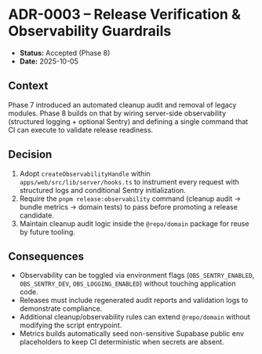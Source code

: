 # ADR-0003 – Release Verification & Observability Guardrails

- **Status:** Accepted (Phase 8)
- **Date:** 2025-10-05

## Context
Phase 7 introduced an automated cleanup audit and removal of legacy modules. Phase 8 builds on that by wiring server-side observability (structured logging + optional Sentry) and defining a single command that CI can execute to validate release readiness.

## Decision
1. Adopt `createObservabilityHandle` within `apps/web/src/lib/server/hooks.ts` to instrument every request with structured logs and conditional Sentry initialization.
2. Require the `pnpm release:observability` command (cleanup audit → bundle metrics → domain tests) to pass before promoting a release candidate.
3. Maintain cleanup audit logic inside the `@repo/domain` package for reuse by future tooling.

## Consequences
- Observability can be toggled via environment flags (`OBS_SENTRY_ENABLED`, `OBS_SENTRY_DEV`, `OBS_LOGGING_ENABLED`) without touching application code.
- Releases must include regenerated audit reports and validation logs to demonstrate compliance.
- Additional cleanup/observability rules can extend `@repo/domain` without modifying the script entrypoint.
- Metrics builds automatically seed non-sensitive Supabase public env placeholders to keep CI deterministic when secrets are absent.
